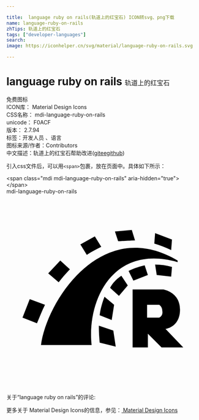 ```yaml
---

title:  language ruby on rails(轨道上的红宝石) ICON转svg、png下载
name: language-ruby-on-rails
zhTips: 轨道上的红宝石
tags: ["developer-languages"]
search: 
image: https://iconhelper.cn/svg/material/language-ruby-on-rails.svg

---
```


# language ruby on rails  <small style="font-size: 60%;font-weight: 100">轨道上的红宝石</small>


<div class="detail-page">
<p>
<span><span class="badge-success badge">免费图标</span> </span>
<br/>
<span>
ICON库：
<span class="badge-secondary badge">Material Design Icons</span> 
</span>
<br/>
<span>
CSS名称：
<span class="badge-secondary badge">mdi-language-ruby-on-rails</span> 
</span>
<br/>
<span>
unicode：
<span class="badge-secondary badge">F0ACF</span> 
<copy-btn content='F0ACF' btn-title=""></copy-btn>
<copy-btn :content='String.fromCodePoint(parseInt("F0ACF", 16))' btn-title="复制U"></copy-btn>
</span>
<br/>
<span>
版本：
<span class="badge-secondary badge">2.7.94</span> 
</span><br/><span>标签：<span class="badge-light badge"><router-link to="/tags/developer-languages.html">开发人员 、语言</router-link></span></span>
<br/>
<span>图标来源/作者：<span class="badge-light badge">Contributors</span></span> 
<br/>
<span class="zh-detail">中文描述：<span class="badge-primary badge">轨道上的红宝石</span><span class="help-link"><span>帮助改进</span>(<a href="https://gitee.com/liuwave/icon-helper/edit/master/json/material/language-ruby-on-rails.json" target="_blank" rel="noopener noreferrer">gitee</a><a href="https://github.com/liuwave/icon-helper/edit/master/json/material/language-ruby-on-rails.json" target="_blank" rel="noopener noreferrer">github</a></span>)</span><br/>
</p>
</div>
<div class="alert alert-dark">
  <i class="mdi mdi-language-ruby-on-rails mdi-48px"></i>
  <i class="mdi mdi-language-ruby-on-rails mdi-36px"></i>
  <i class="mdi mdi-language-ruby-on-rails mdi-24px"></i>
  <i class="mdi mdi-language-ruby-on-rails mdi-18px"></i>
</div>
<div>
  <p>引入css文件后，可以用<code>&lt;span&gt;</code>包裹，放在页面中。具体如下所示：    
  </p>
  <div class="alert alert-primary" style="font-size: 14px">
    &lt;span class="mdi mdi-language-ruby-on-rails" aria-hidden="true"&gt;&lt;/span&gt;
    <copy-btn content='<span class="mdi mdi-language-ruby-on-rails" aria-hidden="true"></span>'></copy-btn>
  </div>
  <div class="alert alert-secondary">
    <i class="mdi mdi-language-ruby-on-rails"
    style="font-size: 24px"
    aria-hidden="true"></i> mdi-language-ruby-on-rails
    <copy-btn content="mdi-language-ruby-on-rails" btn-title="复制图标名称"></copy-btn>
  </div>
</div>
<div id="svg" class="svg-wrap">
<svg xmlns="http://www.w3.org/2000/svg" viewBox="0 0 24 24"><path d="M19.8,16.7C19.8,16.7 21.6,16.5 21.6,14.3C21.6,12.1 19.5,11.8 19.5,11.8H15.7V19H17.6V17.3L19.3,19H22L19.8,16.7M19,15.3H17.5V13.7H19C19,13.7 19.4,13.9 19.4,14.5C19.5,15.1 19,15.3 19,15.3M21.3,8.2V8.4C13.2,6.1 10,13.2 10.6,18.7C10.6,18.7 4.9,18.7 4.3,18.7C5,13.3 11.8,2.6 21.3,8.2M20.5,6.9C19.8,6.6 19.1,6.3 18.4,6.1L18.5,4.8L20.6,5.6L20.5,6.9M18.5,8.7C19.2,8.7 19.9,8.8 20.6,9L20.5,10.2L18.7,10L18.5,8.7M13.9,5.8L13.5,4.6L15.6,4.4L16,5.7C15.8,5.7 14.1,5.8 13.9,5.8M15.2,9.5C15.6,9.3 16.3,9 17.2,8.8L17.6,10L15.8,10.7L15.2,9.5M11.8,6.5C11.2,6.8 10.6,7.1 10,7.5L9.2,6.2L11,5.2L11.8,6.5M14.3,10.1L15.1,11.3L14,12.6L12.9,11.6C13.2,11 13.7,10.5 14.3,10.1M11.6,15C11.7,14.2 11.9,13.5 12.2,12.7L13.4,13.7L13.1,15.6L11.6,15M7.9,9.3C7.4,9.8 6.9,10.4 6.5,10.9L5.2,9.8L6.7,8.2L7.9,9.3M4.8,13.7C4.4,14.5 4.1,15.3 3.8,16L2,15.3L2.9,13L4.8,13.7M11.5,16.3L13.3,16.9L13.6,18.9L11.6,18.4C11.6,18.2 11.5,17.5 11.5,16.3Z" /></svg>
</div>
<detail full-name='mdi-language-ruby-on-rails'></detail>
<div>
<p>关于“language ruby on rails”的评论:</p>
</div>
<Vssue title="关于“language ruby on rails”的评论" ></Vssue>    
<div><p>更多关于 Material Design Icons的信息，参见：<a target="_blank" href="https://iconhelper.cn/material.html"> Material Design Icons</a>
</p></div>
